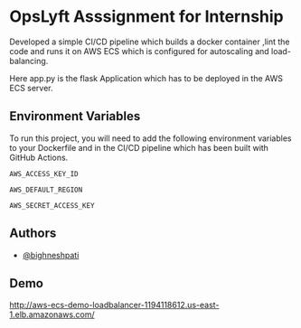 
# OpsLyft Asssignment for Internship

Developed a simple CI/CD pipeline which builds a docker container ,lint the code and runs it on AWS ECS which is configured for autoscaling and load-balancing.

Here app.py is the flask Application which has to be deployed in the AWS ECS server.

## Environment Variables

To run this project, you will need to add the following environment variables to your Dockerfile
and in the CI/CD pipeline which has been built with GitHub Actions.

`AWS_ACCESS_KEY_ID`

`AWS_DEFAULT_REGION`

`AWS_SECRET_ACCESS_KEY`


## Authors

- [@bighneshpati](https://www.github.com/bighneshpati)


## Demo



http://aws-ecs-demo-loadbalancer-1194118612.us-east-1.elb.amazonaws.com/